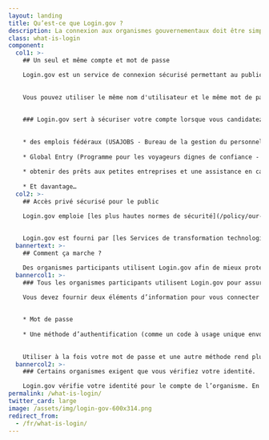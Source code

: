 ```yaml
---
layout: landing 
title: Qu’est-ce que Login.gov ? 
description: La connexion aux organismes gouvernementaux doit être simple — et sécurisée. already_have_an_account_banner: true
class: what-is-login
component:
  col1: >-
    ## Un seul et même compte et mot de passe

    Login.gov est un service de connexion sécurisé permettant au public d’accéder aux organismes fédéraux participants. Les organismes participants vous demanderont de créer un compte Login.gov afin de pouvoir accéder en toute sécurité aux informations vous concernant sur leur site Web ou application.
    
    
    Vous pouvez utiliser le même nom d'utilisateur et le même mot de passe pour accéder à n'importe quel organisme partenaire de Login.gov. Cela simplifie vos démarches et évite de devoir se souvenir de plusieurs noms d'utilisateur et mots de passe.
    
    
    ### Login.gov sert à sécuriser votre compte lorsque vous candidatez pour
    
    
    * des emplois fédéraux (USAJOBS - Bureau de la gestion du personnel)
    
    * Global Entry (Programme pour les voyageurs dignes de confiance - Département de la sécurité intérieure)
    
    * obtenir des prêts aux petites entreprises et une assistance en cas de catastrophe (Administration des petites entreprises)
    
    * Et davantage…
  col2: >-
    ## Accès privé sécurisé pour le public

    Login.gov emploie [les plus hautes normes de sécurité](/policy/our-security-practices/) pour protéger vos informations, y compris lors de la vérification de l’identité et [de l’authentification à deux facteurs](/help/get-started/authentication-methods/).
    
    
    Login.gov est fourni par [les Services de transformation technologique (TTS)](https://www.gsa.gov/tts).
  bannertext: >-
    ## Comment ça marche ?

    Des organismes participants utilisent Login.gov afin de mieux protéger leurs utilisateurs. Lorsque vous essayez de vous connecter à un organisme participant, vous êtes invité à vous connecter ou à créer un compte sur Login.gov avant de pouvoir accéder à votre profil auprès de cet organisme.  
  bannercol1: >-
    ### Tous les organismes participants utilisent Login.gov pour assurer une connexion sécurisée.

    Vous devez fournir deux éléments d’information pour vous connecter en toute sécurité et protéger vos informations. 
    
    
    * Mot de passe 
    
    * Une méthode d’authentification (comme un code à usage unique envoyé sur votre téléphone ou une application d’authentification)
    
    
    Utiliser à la fois votre mot de passe et une autre méthode rend plus difficile l'accès à vos informations par des tiers.
  bannercol2: >-
    ### Certains organismes exigent que vous vérifiez votre identité. 

    Login.gov vérifie votre identité pour le compte de l’organisme. En envoyant des informations personnelles identifiables telles qu’une pièce d’identité comportant votre photo, vous pourrez confirmer votre identité. Nous pouvons uniquement confirmer votre identité et ne déterminons pas l’admissibilité aux services des organismes.
permalink: /what-is-login/
twitter_card: large
image: /assets/img/login-gov-600x314.png
redirect_from:
  - /fr/what-is-login/
---
```

